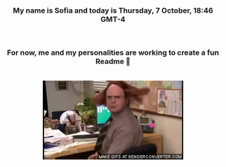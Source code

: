 


<div align="center">
<h3 >My name is Sofia and today is Thursday, 7 October, 18:46 GMT-4</h3><br>
<h3 >For now, me and my personalities are working to create a fun Readme 👋
</h3><br>
<img src='img/dwight.gif' alt='working...'/>
</div>
